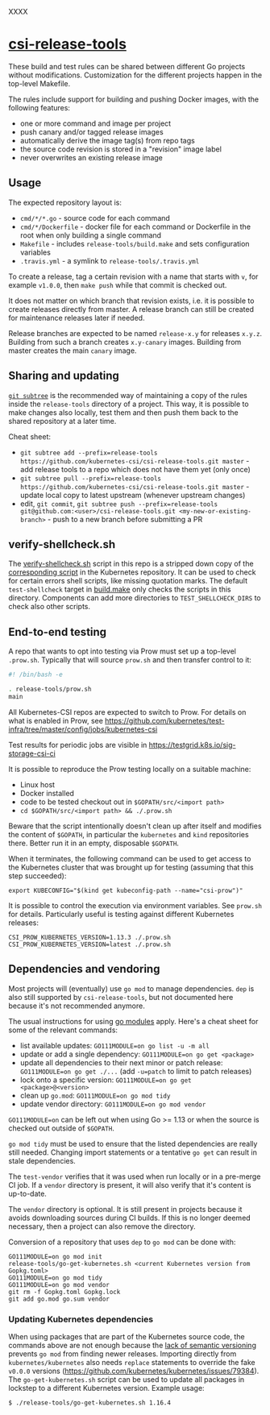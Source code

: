 XXXX

# [csi-release-tools](https://github.com/kubernetes-csi/csi-release-tools)

These build and test rules can be shared between different Go projects
without modifications. Customization for the different projects happen
in the top-level Makefile.

The rules include support for building and pushing Docker images, with
the following features:
 - one or more command and image per project
 - push canary and/or tagged release images
 - automatically derive the image tag(s) from repo tags
 - the source code revision is stored in a "revision" image label
 - never overwrites an existing release image

Usage
-----

The expected repository layout is:
 - `cmd/*/*.go` - source code for each command
 - `cmd/*/Dockerfile` - docker file for each command or
   Dockerfile in the root when only building a single command
 - `Makefile` - includes `release-tools/build.make` and sets
   configuration variables
 - `.travis.yml` - a symlink to `release-tools/.travis.yml`

To create a release, tag a certain revision with a name that
starts with `v`, for example `v1.0.0`, then `make push`
while that commit is checked out.

It does not matter on which branch that revision exists, i.e. it is
possible to create releases directly from master. A release branch can
still be created for maintenance releases later if needed.

Release branches are expected to be named `release-x.y` for releases
`x.y.z`. Building from such a branch creates `x.y-canary`
images. Building from master creates the main `canary` image.

Sharing and updating
--------------------

[`git subtree`](https://github.com/git/git/blob/master/contrib/subtree/git-subtree.txt)
is the recommended way of maintaining a copy of the rules inside the
`release-tools` directory of a project. This way, it is possible to make
changes also locally, test them and then push them back to the shared
repository at a later time.

Cheat sheet:

- `git subtree add --prefix=release-tools https://github.com/kubernetes-csi/csi-release-tools.git master` - add release tools to a repo which does not have them yet (only once)
- `git subtree pull --prefix=release-tools https://github.com/kubernetes-csi/csi-release-tools.git master` - update local copy to latest upstream (whenever upstream changes)
- edit, `git commit`, `git subtree push --prefix=release-tools git@github.com:<user>/csi-release-tools.git <my-new-or-existing-branch>` - push to a new branch before submitting a PR

verify-shellcheck.sh
--------------------

The [verify-shellcheck.sh](./verify-shellcheck.sh) script in this repo
is a stripped down copy of the [corresponding
script](https://github.com/kubernetes/kubernetes/blob/release-1.14/hack/verify-shellcheck.sh)
in the Kubernetes repository. It can be used to check for certain
errors shell scripts, like missing quotation marks. The default
`test-shellcheck` target in [build.make](./build.make) only checks the
scripts in this directory. Components can add more directories to
`TEST_SHELLCHECK_DIRS` to check also other scripts.

End-to-end testing
------------------

A repo that wants to opt into testing via Prow must set up a top-level
`.prow.sh`. Typically that will source `prow.sh` and then transfer
control to it:

``` bash
#! /bin/bash -e

. release-tools/prow.sh
main
```

All Kubernetes-CSI repos are expected to switch to Prow. For details
on what is enabled in Prow, see
https://github.com/kubernetes/test-infra/tree/master/config/jobs/kubernetes-csi

Test results for periodic jobs are visible in
https://testgrid.k8s.io/sig-storage-csi-ci

It is possible to reproduce the Prow testing locally on a suitable machine:
- Linux host
- Docker installed
- code to be tested checkout out in `$GOPATH/src/<import path>`
- `cd $GOPATH/src/<import path> && ./.prow.sh`

Beware that the script intentionally doesn't clean up after itself and
modifies the content of `$GOPATH`, in particular the `kubernetes` and
`kind` repositories there. Better run it in an empty, disposable
`$GOPATH`.

When it terminates, the following command can be used to get access to
the Kubernetes cluster that was brought up for testing (assuming that
this step succeeded):

    export KUBECONFIG="$(kind get kubeconfig-path --name="csi-prow")"

It is possible to control the execution via environment variables. See
`prow.sh` for details. Particularly useful is testing against different
Kubernetes releases:

    CSI_PROW_KUBERNETES_VERSION=1.13.3 ./.prow.sh
    CSI_PROW_KUBERNETES_VERSION=latest ./.prow.sh

Dependencies and vendoring
--------------------------

Most projects will (eventually) use `go mod` to manage
dependencies. `dep` is also still supported by `csi-release-tools`,
but not documented here because it's not recommended anymore.

The usual instructions for using [go
modules](https://github.com/golang/go/wiki/Modules) apply. Here's a cheat sheet
for some of the relevant commands:
- list available updates: `GO111MODULE=on go list -u -m all`
- update or add a single dependency: `GO111MODULE=on go get <package>`
- update all dependencies to their next minor or patch release:
  `GO111MODULE=on go get ./...` (add `-u=patch` to limit to patch
  releases)
- lock onto a specific version: `GO111MODULE=on go get <package>@<version>`
- clean up `go.mod`: `GO111MODULE=on go mod tidy`
- update vendor directory: `GO111MODULE=on go mod vendor`

`GO111MODULE=on` can be left out when using Go >= 1.13 or when the
source is checked out outside of `$GOPATH`.

`go mod tidy` must be used to ensure that the listed dependencies are
really still needed. Changing import statements or a tentative `go
get` can result in stale dependencies.

The `test-vendor` verifies that it was used when run locally or in a
pre-merge CI job. If a `vendor` directory is present, it will also
verify that it's content is up-to-date.

The `vendor` directory is optional. It is still present in projects
because it avoids downloading sources during CI builds. If this is no
longer deemed necessary, then a project can also remove the directory.

Conversion of a repository that uses `dep` to `go mod` can be done with:

    GO111MODULE=on go mod init
    release-tools/go-get-kubernetes.sh <current Kubernetes version from Gopkg.toml>
    GO111MODULE=on go mod tidy
    GO111MODULE=on go mod vendor
    git rm -f Gopkg.toml Gopkg.lock
    git add go.mod go.sum vendor

### Updating Kubernetes dependencies

When using packages that are part of the Kubernetes source code, the
commands above are not enough because the [lack of semantic
versioning](https://github.com/kubernetes/kubernetes/issues/72638)
prevents `go mod` from finding newer releases. Importing directly from
`kubernetes/kubernetes` also needs `replace` statements to override
the fake `v0.0.0` versions
(https://github.com/kubernetes/kubernetes/issues/79384). The
`go-get-kubernetes.sh` script can be used to update all packages in
lockstep to a different Kubernetes version. Example usage:
```
$ ./release-tools/go-get-kubernetes.sh 1.16.4
```
